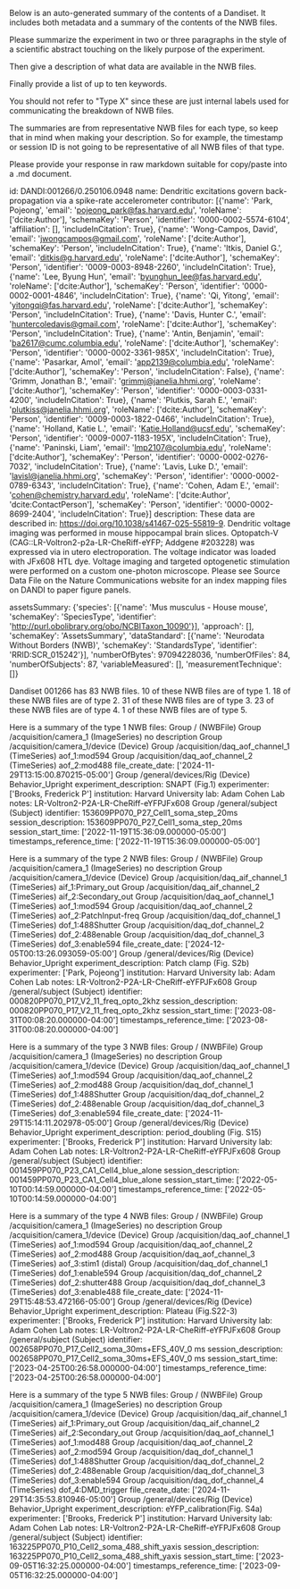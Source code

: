 
Below is an auto-generated summary of the contents of a Dandiset. It includes both metadata and a summary of the contents of the NWB files.

Please summarize the experiment in two or three paragraphs in the style of a scientific abstract touching on the likely purpose of the experiment.

Then give a description of what data are available in the NWB files.

Finally provide a list of up to ten keywords.

You should not refer to "Type X" since these are just internal labels used for communicating the breakdown of NWB files.

The summaries are from representative NWB files for each type, so keep that in mind when making your description. So for example, the timestamp or session ID is not going to be representative of all NWB files of that type.

Please provide your response in raw markdown suitable for copy/paste into a .md document.


id: DANDI:001266/0.250106.0948
name: Dendritic excitations govern back-propagation via a spike-rate accelerometer
contributor: [{'name': 'Park, Pojeong', 'email': 'pojeong_park@fas.harvard.edu', 'roleName': ['dcite:Author'], 'schemaKey': 'Person', 'identifier': '0000-0002-5574-6104', 'affiliation': [], 'includeInCitation': True}, {'name': 'Wong-Campos, David', 'email': 'jwongcampos@gmail.com', 'roleName': ['dcite:Author'], 'schemaKey': 'Person', 'includeInCitation': True}, {'name': 'Itkis, Daniel G.', 'email': 'ditkis@g.harvard.edu', 'roleName': ['dcite:Author'], 'schemaKey': 'Person', 'identifier': '0009-0003-8948-2260', 'includeInCitation': True}, {'name': 'Lee, Byung Hun', 'email': 'byunghun_lee@fas.harvard.edu', 'roleName': ['dcite:Author'], 'schemaKey': 'Person', 'identifier': '0000-0002-0001-4846', 'includeInCitation': True}, {'name': 'Qi, Yitong', 'email': 'yitongqi@fas.harvard.edu', 'roleName': ['dcite:Author'], 'schemaKey': 'Person', 'includeInCitation': True}, {'name': 'Davis, Hunter C.', 'email': 'huntercoledavis@gmail.com', 'roleName': ['dcite:Author'], 'schemaKey': 'Person', 'includeInCitation': True}, {'name': 'Antin, Benjamin', 'email': 'ba2617@cumc.columbia.edu', 'roleName': ['dcite:Author'], 'schemaKey': 'Person', 'identifier': '0000-0002-3361-985X', 'includeInCitation': True}, {'name': 'Pasarkar, Amol', 'email': 'app2139@columbia.edu', 'roleName': ['dcite:Author'], 'schemaKey': 'Person', 'includeInCitation': False}, {'name': 'Grimm, Jonathan B.', 'email': 'grimmj@janelia.hhmi.org', 'roleName': ['dcite:Author'], 'schemaKey': 'Person', 'identifier': '0000-0003-0331-4200', 'includeInCitation': True}, {'name': 'Plutkis, Sarah E.', 'email': 'plutkiss@janelia.hhmi.org', 'roleName': ['dcite:Author'], 'schemaKey': 'Person', 'identifier': '0009-0003-1822-0466', 'includeInCitation': True}, {'name': 'Holland, Katie L.', 'email': 'Katie.Holland@ucsf.edu', 'schemaKey': 'Person', 'identifier': '0009-0007-1183-195X', 'includeInCitation': True}, {'name': 'Paninski, Liam', 'email': 'lmp2107@columbia.edu', 'roleName': ['dcite:Author'], 'schemaKey': 'Person', 'identifier': '0000-0002-0276-7032', 'includeInCitation': True}, {'name': 'Lavis, Luke D.', 'email': 'lavisl@janelia.hhmi.org', 'schemaKey': 'Person', 'identifier': '0000-0002-0789-6343', 'includeInCitation': True}, {'name': 'Cohen, Adam E.', 'email': 'cohen@chemistry.harvard.edu', 'roleName': ['dcite:Author', 'dcite:ContactPerson'], 'schemaKey': 'Person', 'identifier': '0000-0002-8699-2404', 'includeInCitation': True}]
description: These data are described in: https://doi.org/10.1038/s41467-025-55819-9.  Dendritic voltage imaging was performed in mouse hippocampal brain slices. Optopatch-V (CAG::LR-Voltron2-p2a-LR-CheRiff-eYFP; Addgene #203228) was expressed via in utero electroporation. The voltage indicator was loaded with JFx608 HTL dye.  Voltage imaging and targeted optogenetic stimulation were performed on a custom one-photon microscope. Please see Source Data File on the Nature Communications website for an index mapping files on DANDI to paper figure panels.

assetsSummary: {'species': [{'name': 'Mus musculus - House mouse', 'schemaKey': 'SpeciesType', 'identifier': 'http://purl.obolibrary.org/obo/NCBITaxon_10090'}], 'approach': [], 'schemaKey': 'AssetsSummary', 'dataStandard': [{'name': 'Neurodata Without Borders (NWB)', 'schemaKey': 'StandardsType', 'identifier': 'RRID:SCR_015242'}], 'numberOfBytes': 97094228036, 'numberOfFiles': 84, 'numberOfSubjects': 87, 'variableMeasured': [], 'measurementTechnique': []}

Dandiset 001266 has 83 NWB files.
10 of these NWB files are of type 1.
18 of these NWB files are of type 2.
31 of these NWB files are of type 3.
23 of these NWB files are of type 4.
1 of these NWB files are of type 5.


Here is a summary of the type 1 NWB files:
  Group / (NWBFile) 
  Group /acquisition/camera_1 (ImageSeries) no description
  Group /acquisition/camera_1/device (Device) 
  Group /acquisition/daq_aof_channel_1 (TimeSeries) aof_1:mod594
  Group /acquisition/daq_aof_channel_2 (TimeSeries) aof_2:mod488
  file_create_date: ['2024-11-29T13:15:00.870215-05:00']
  Group /general/devices/Rig (Device) Behavior_Upright
  experiment_description: SNAPT (Fig.1)
  experimenter: ['Brooks, Frederick P']
  institution: Harvard University
  lab: Adam Cohen Lab
  notes: LR-Voltron2-P2A-LR-CheRiff-eYFPJFx608
  Group /general/subject (Subject) 
  identifier: 153609PP070_P27_Cell1_soma_step_20ms
  session_description: 153609PP070_P27_Cell1_soma_step_20ms
  session_start_time: ['2022-11-19T15:36:09.000000-05:00']
  timestamps_reference_time: ['2022-11-19T15:36:09.000000-05:00']


Here is a summary of the type 2 NWB files:
  Group / (NWBFile) 
  Group /acquisition/camera_1 (ImageSeries) no description
  Group /acquisition/camera_1/device (Device) 
  Group /acquisition/daq_aif_channel_1 (TimeSeries) aif_1:Primary_out
  Group /acquisition/daq_aif_channel_2 (TimeSeries) aif_2:Secondary_out
  Group /acquisition/daq_aof_channel_1 (TimeSeries) aof_1:mod594
  Group /acquisition/daq_aof_channel_2 (TimeSeries) aof_2:PatchInput-freq
  Group /acquisition/daq_dof_channel_1 (TimeSeries) dof_1:488Shutter
  Group /acquisition/daq_dof_channel_2 (TimeSeries) dof_2:488enable
  Group /acquisition/daq_dof_channel_3 (TimeSeries) dof_3:enable594
  file_create_date: ['2024-12-05T00:13:26.093059-05:00']
  Group /general/devices/Rig (Device) Behavior_Upright
  experiment_description: Patch clamp (Fig. S2b)
  experimenter: ['Park, Pojeong']
  institution: Harvard University
  lab: Adam Cohen Lab
  notes: LR-Voltron2-P2A-LR-CheRiff-eYFPJFx608
  Group /general/subject (Subject) 
  identifier: 000820PP070_P17_V2_11_freq_opto_2khz
  session_description: 000820PP070_P17_V2_11_freq_opto_2khz
  session_start_time: ['2023-08-31T00:08:20.000000-04:00']
  timestamps_reference_time: ['2023-08-31T00:08:20.000000-04:00']


Here is a summary of the type 3 NWB files:
  Group / (NWBFile) 
  Group /acquisition/camera_1 (ImageSeries) no description
  Group /acquisition/camera_1/device (Device) 
  Group /acquisition/daq_aof_channel_1 (TimeSeries) aof_1:mod594
  Group /acquisition/daq_aof_channel_2 (TimeSeries) aof_2:mod488
  Group /acquisition/daq_dof_channel_1 (TimeSeries) dof_1:488Shutter
  Group /acquisition/daq_dof_channel_2 (TimeSeries) dof_2:488enable
  Group /acquisition/daq_dof_channel_3 (TimeSeries) dof_3:enable594
  file_create_date: ['2024-11-29T15:14:11.202978-05:00']
  Group /general/devices/Rig (Device) Behavior_Upright
  experiment_description: period_doubling (Fig. S15)
  experimenter: ['Brooks, Frederick P']
  institution: Harvard University
  lab: Adam Cohen Lab
  notes: LR-Voltron2-P2A-LR-CheRiff-eYFPJFx608
  Group /general/subject (Subject) 
  identifier: 001459PP070_P23_CA1_Cell4_blue_alone
  session_description: 001459PP070_P23_CA1_Cell4_blue_alone
  session_start_time: ['2022-05-10T00:14:59.000000-04:00']
  timestamps_reference_time: ['2022-05-10T00:14:59.000000-04:00']


Here is a summary of the type 4 NWB files:
  Group / (NWBFile) 
  Group /acquisition/camera_1 (ImageSeries) no description
  Group /acquisition/camera_1/device (Device) 
  Group /acquisition/daq_aof_channel_1 (TimeSeries) aof_1:mod594
  Group /acquisition/daq_aof_channel_2 (TimeSeries) aof_2:mod488
  Group /acquisition/daq_aof_channel_3 (TimeSeries) aof_3:stim1 (distal)
  Group /acquisition/daq_dof_channel_1 (TimeSeries) dof_1:enable594
  Group /acquisition/daq_dof_channel_2 (TimeSeries) dof_2:shutter488
  Group /acquisition/daq_dof_channel_3 (TimeSeries) dof_3:enable488
  file_create_date: ['2024-11-29T15:48:53.472166-05:00']
  Group /general/devices/Rig (Device) Behavior_Upright
  experiment_description: Plateau (Fig.S22-3)
  experimenter: ['Brooks, Frederick P']
  institution: Harvard University
  lab: Adam Cohen Lab
  notes: LR-Voltron2-P2A-LR-CheRiff-eYFPJFx608
  Group /general/subject (Subject) 
  identifier: 002658PP070_P17_Cell2_soma_30ms+EFS_40V_0 ms
  session_description: 002658PP070_P17_Cell2_soma_30ms+EFS_40V_0 ms
  session_start_time: ['2023-04-25T00:26:58.000000-04:00']
  timestamps_reference_time: ['2023-04-25T00:26:58.000000-04:00']


Here is a summary of the type 5 NWB files:
  Group / (NWBFile) 
  Group /acquisition/camera_1 (ImageSeries) no description
  Group /acquisition/camera_1/device (Device) 
  Group /acquisition/daq_aif_channel_1 (TimeSeries) aif_1:Primary_out
  Group /acquisition/daq_aif_channel_2 (TimeSeries) aif_2:Secondary_out
  Group /acquisition/daq_aof_channel_1 (TimeSeries) aof_1:mod488
  Group /acquisition/daq_aof_channel_2 (TimeSeries) aof_2:mod594
  Group /acquisition/daq_dof_channel_1 (TimeSeries) dof_1:488Shutter
  Group /acquisition/daq_dof_channel_2 (TimeSeries) dof_2:488enable
  Group /acquisition/daq_dof_channel_3 (TimeSeries) dof_3:enable594
  Group /acquisition/daq_dof_channel_4 (TimeSeries) dof_4:DMD_trigger
  file_create_date: ['2024-11-29T14:35:53.810946-05:00']
  Group /general/devices/Rig (Device) Behavior_Upright
  experiment_description: eYFP_calibration(Fig. S4a)
  experimenter: ['Brooks, Frederick P']
  institution: Harvard University
  lab: Adam Cohen Lab
  notes: LR-Voltron2-P2A-LR-CheRiff-eYFPJFx608
  Group /general/subject (Subject) 
  identifier: 163225PP070_P10_Cell2_soma_488_shift_yaxis
  session_description: 163225PP070_P10_Cell2_soma_488_shift_yaxis
  session_start_time: ['2023-09-05T16:32:25.000000-04:00']
  timestamps_reference_time: ['2023-09-05T16:32:25.000000-04:00']
